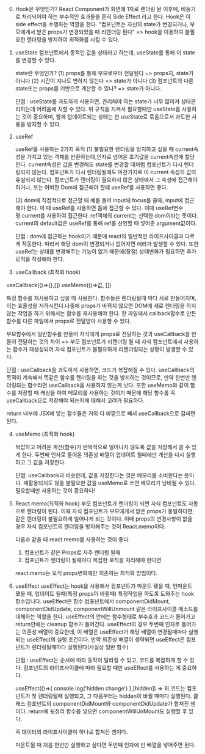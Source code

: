 0. Hook은 무엇인가?
   React Component가 화면에 1차로 랜더링 된 이후에, 비동기로 처리되어야 하는 부수적인 효과들을 흔히 Side Effect 라고 한다. Hook은 이 side effect을 수행하는 역할을 한다.
   "컴포넌트는 자신의 state가 변경되거나, 부모에게서 받은 props가 변경되었을 때 리렌더링 된다"
   => hook을 이용하여 불필요한 렌더링을 방지하여 최적화를 시킬 수 있다.

1. useState
   컴포넌트에서 동적인 값을 상태라고 하는데, useState를 통해 이 state를 변경할 수 있다.

   state란 무엇인가?
   (1) props를 통해 부모로부터 전달된다 => props지, state가 아니다
   (2) 시간이 지나도 변하지 않는다 => state가 아니다
   (3) 컴포넌트의 다른 state또는 props를 기반으로 계산할 수 있나? => state가 아니다.

   단점 : useState를 과도하게 사용하면, 관리해야 하는 state가 너무 많아져 상태관리하는데 어려움에
   처할 수 있다. 위 규칙을 지켜서 필요할때만 useState를 사용하는 것이 중요하며, 함께 업데이트되는 상태는
   한 useState로 묶음으로서 과도한 사용을 방지할 수 있다.

2. useRef

   useRef를 사용하는 2가지 목적
   (1) 불필요한 렌더링을 방지하고 싶을 때
   current속성을 가지고 있는 객체를 반환하는데,인자로 넘어온 초기값을 current속성에 할당한다. current속성은 값을 변경해도 state를 변경할 때처럼 컴포넌트가 다시 렌더링되지 않는다. 컴포넌트가 다시 렌더링될때도 마찬가지로 이 current 속성의 값의 유실되지 않는다. 컴포넌트가 렌더링이 필요하지 않은 상태에서 그 속성에 접근해야 하거나, 또는 어떠한 Dom에 접근해야 할때 useRef를 사용하면 좋다.

   (2) dom에 직접적으로 접근할 때
   예를 들어 input에 focus를 줄때, input에 접근해야 한다. 이 때 useRef를 사용하면 돔에 접근할 수 있다.
   이때 useRef변수명.current를 사용하여 접근한다. ref객체의 current는 선택한 dom이라는 뜻이다. current의 default값은 useRef를 통해 ref를 선언할 때 넣어준 argument값이다.

   단점 : dom에 접근하는 hook이기 때문에 react의 일반적인 라이프사이클과 다르게 작동한다. 따라서 해당 dom이 변경되거나 없어지면 에러가 발생할 수 있다. 또한 useRef는 상태를 변경해주는 기능이 없기 때문에(장점) 상태변화가 필요하면 추가 로직을 작성해야 한다.

3. useCallback (최적화 hook)

useCallback(()=>{},[])
useMemo(()=>값, [])

특정 함수를 재사용하고 싶을 때 사용한다. 함수들은 렌더링될때 마다 새로 만들어지며, 이는 효율성을 저하시킨다.나중에 props가 바뀌지 않으면 DOM에 새로 렌더링을 하지 않는 작업을 하기 위해서는 함수를 재사용해야 한다.
한 파일에서 callback함수로 만든 함수를 다른 파일에서 props로 전달받아 사용할 수 있다.

부모함수에서 일반함수를 만들어 자식에게 props로 전달하는 것과 useCallback을 만들어 전달하는 것의 차이
=> 부모 컴포넌트가 리렌더링 될 때 자식 컴포넌트에서 사용하는 함수가 재생성되어 자식 컴포넌트가
불필요하게 리렌더링되는 상황이 발생할 수 있다.

단점 : useCallback을 과도하게 사용하면, 코드가 복잡해질 수 있다. useCallback의 목적이 계속해서 똑같은 함수를 렌더링을 하는 것을 방지하는 것이므로, 만약 한번만 렌더링되는 함수라면 useCallback을 사용하지 않는게 낫다.
또한 useMemo와 같이 함수를 저장할 때 캐싱을 하여 메모리를 사용하는 것이기 때문에 해당 함수를 꼭 useCallback으로 저장해야 되는지에 대해서 고려가 필요하다.

return 내부에 JSX에 넣는 함수들은 거의 다 바깥으로 빼서 useCallback으로 감싸면 된다.

4. useMemo (최적화 hook)

   복잡하고 어려운 계산(함수)가 반복적으로 일어나지 않도록 값을 저장해서 쓸 수 있게 한다. 두번째 인자로 들어온 의존성 배열이 업데이트 될때에만 계산을 다시 실행하고 그 값을 저장한다.

   단점: useCallback과 비슷한데, 값을 저장한다는 것은 메모리를 소비한다는 뜻이다. 재활용되지도 않을 불필요한 값을 useMemo로 쓰면 메모리가 낭비될 수 있다. 필요할때만 사용하는 것이 중요하다!

5. React.memo(최적화 hook)
   부모 컴포넌트가 렌더링이 되면 자식 컴포넌트도 자동으로 렌더링이 된다.
   이때 자식 컴포넌트가 부모에게서 받은 props가 동일하다면, 같은 렌더링이 불필요하게 일어나게 되는 것이다.
   이때 props의 변경사항이 없을 경우 자식 컴포넌트의 렌더링을 방지해주는 것이 React.memo이다.

   다음과 같을 때 react.memo를 사용하는 것이 좋다.

   1. 컴포넌트가 같은 Props로 자주 렌더링 될때
   2. 컴포넌트가 렌더링이 될때마다 복잡한 로직을 처리해야 한다면

   react.memo는 오직 props변화에만 의존하는 최적화 방법이다.

6. useEffect
   useEffect는 hook을 사용해서 컴포넌트가 마운트 됐을 때, 언마운트 됐을 때, 업데이트 될때(특정 props이 바뀔때) 특정작업을 하도록 도와주는 hook 함수입니다. useEffect은 함수 컴포넌트에서 componentDidMount, componentDidUpdate, componentWillUnmount 같은 라이프사이클 메소드를 대체하는 역할을 한다.
   useEffect의 안에는 함수형태로 부수효과 코드가 들어가고 return안에는 cleanup 함수가 들어간다.
   useEffect의 경우 두번째 인자로 들어가는 의존성 배열이 중요한데, 이 배열은 useEffect가 해당 배열이 변경될때마다 실행되는 useEffect의 실행 조건이다. 만약 의존성 배열이 생략되면 useEffect은 컴포넌트가 렌더링될때마다 실행된다(사실상 일반 함수)

   단점 : useEffect는 순서에 따라 동작이 달라질 수 있고, 코드를 복잡하게 할 수 있다. 컴포넌트의 라이프사이클에 따라 필요할 때만 useEffect를 사용하는 게 중요하다.

   useEffect(()=>{
   console.log('hidden change')
   },[hidden])
   => 위 코드는 컴포넌트가 첫 렌더링될때 실행되고, 그 다음부터는 hidden이 바뀔 때마다 실행된다. 클래스 컴포넌트의 componentDidMount와 componentDidUpdate가 합쳐진 셈이다. return에 뒷정리 함수를 넣으면 componentWillUnMount도 실행할 후 있다.

   즉 데이터의 라이프사이클이 하나로 합쳐진 셈이다.

   마운트될 때 처음 한번만 실행하고 싶다면 두번째 인자에 빈 배열을 넣어주면 된다.
